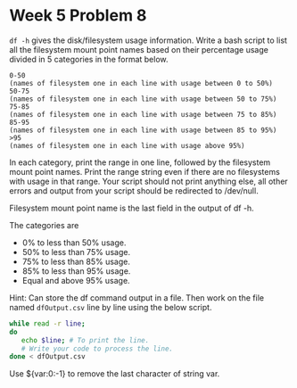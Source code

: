 # Week 5 Problem 8

` df -h ` gives the disk/filesystem usage information. Write a bash script to list all the filesystem mount point names based on their percentage usage divided in 5 categories in the format below.

```pseudo
0-50
(names of filesystem one in each line with usage between 0 to 50%)
50-75
(names of filesystem one in each line with usage between 50 to 75%)
75-85
(names of filesystem one in each line with usage between 75 to 85%)
85-95
(names of filesystem one in each line with usage between 85 to 95%)
>95
(names of filesystem one in each line with usage above 95%)
```

In each category, print the range in one line, followed by the filesystem mount point names. Print the range string even if there are no filesystems with usage in that range. Your script should not print anything else, all other errors and output from your script should be redirected to /dev/null.

Filesystem mount point name is the last field in the output of df -h.

 The categories are

- 0% to less than 50% usage.
- 50% to less than 75% usage.
- 75% to less than 85% usage.
- 85% to less than 95% usage.
- Equal and above 95% usage.

Hint: Can store the df command output in a file. Then work on the file named `dfOutput.csv` line by line using the below script.

```Bash
while read -r line;
do
   echo $line; # To print the line.
   # Write your code to process the line.
done < dfOutput.csv
```

Use ${var:0:-1} to remove the last character of string var.
